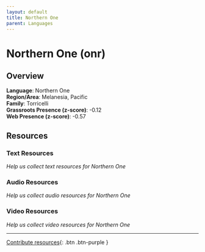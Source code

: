 ```yaml
---
layout: default
title: Northern One
parent: Languages
---
```


# Northern One (onr)

## Overview

**Language**: Northern One  
**Region/Area**: Melanesia, Pacific  
**Family**: Torricelli  
**Grassroots Presence (z-score)**: -0.12  
**Web Presence (z-score)**: -0.57  

## Resources

### Text Resources
*Help us collect text resources for Northern One*

### Audio Resources
*Help us collect audio resources for Northern One*

### Video Resources
*Help us collect video resources for Northern One*

---

[Contribute resources](https://forms.office.com/e/1SfLJx3u1r){: .btn .btn-purple }
